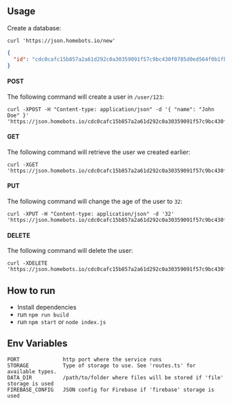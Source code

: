 ## Usage

Create a database:

`curl 'https://json.homebots.io/new'`

```json
{
  "id": "cdc0cafc15b857a2a61d292c0a30359091f57c9bc430f0785d0ed564f0b1fb9b"
}
```
#### POST

The following command will create a user in `/user/123`:

```shell
curl -XPOST -H "Content-type: application/json" -d '{ "name": "John Doe" }' 'https://json.homebots.io/cdc0cafc15b857a2a61d292c0a30359091f57c9bc430f0785d0ed564f0b1fb9b/user/123'
```

#### GET
The following command will retrieve the user we created earlier:
```shell
curl -XGET 'https://json.homebots.io/cdc0cafc15b857a2a61d292c0a30359091f57c9bc430f0785d0ed564f0b1fb9b/user/123'
```

#### PUT
The following command will change the age of the user to `32`:
```shell
curl -XPUT -H "Content-type: application/json" -d '32' 'https://json.homebots.io/cdc0cafc15b857a2a61d292c0a30359091f57c9bc430f0785d0ed564f0b1fb9b/user/123/age'
```

#### DELETE
The following command will delete the user:
```shell
curl -XDELETE 'https://json.homebots.io/cdc0cafc15b857a2a61d292c0a30359091f57c9bc430f0785d0ed564f0b1fb9b/user/123'
```

## How to run

- Install dependencies
- run `npm run build`
- run `npm start` or `node index.js`

## Env Variables

```
PORT              http port where the service runs
STORAGE           Type of storage to use. See 'routes.ts' for available types.
DATA_DIR          /path/to/folder where files will be stored if 'file' storage is used
FIREBASE_CONFIG   JSON config for Firebase if 'firebase' storage is used
```

